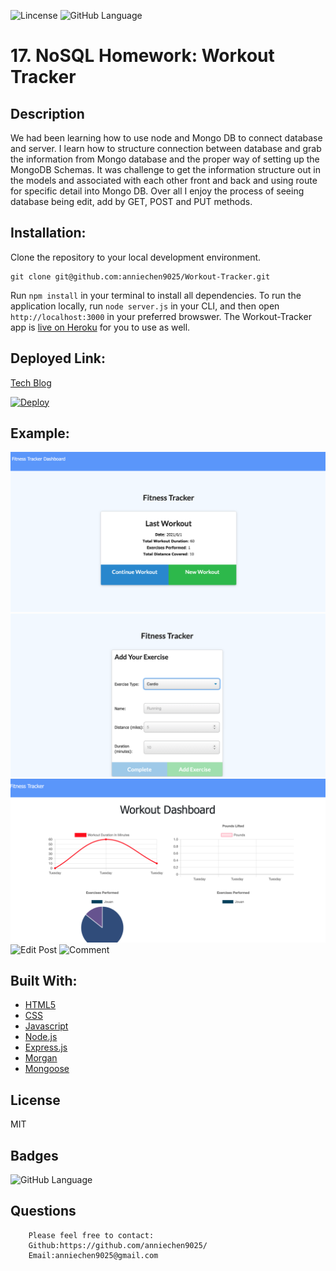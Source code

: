 ![Lincense](https://img.shields.io/apm/l/npm)   ![GitHub Language](https://img.shields.io/github/languages/top/anniechen9025/Workout-Tracker)

# 17. NoSQL Homework: Workout Tracker

## Description
We had been learning how to use node and Mongo DB to connect database and server. I learn how to structure connection between database and grab the information from Mongo database and the proper way of setting up the MongoDB Schemas. It was challenge to get the information structure out in the models and associated with each other front and back and using route for specific detail into Mongo DB. Over all I enjoy the process of seeing database being edit, add by GET, POST and PUT methods. 

## Installation:

Clone the repository to your local development environment.

```
git clone git@github.com:anniechen9025/Workout-Tracker.git
```

Run `npm install` in your terminal to install all dependencies. To run the application locally, run `node server.js` in your CLI, and then open `http://localhost:3000` in your preferred browswer. The Workout-Tracker app is [live on Heroku](https://jouan-workout-tracker.herokuapp.com) for you to use as well.


## Deployed Link:
[Tech Blog](https://jouan-workout-tracker.herokuapp.com)

[![Deploy](https://www.herokucdn.com/deploy/button.svg)](https://jouan-workout-tracker.herokuapp.com)

## Example:
![Home Page](./Assets/1.png)
![Signup-Login](./Assets/2.png)
![Dashboard](./Assets/3.png)
![Edit Post](./Assets/4.png)
![Comment](./Assets/5.png)

## Built With:
- [HTML5](https://html.com/html5/)
- [CSS](https://www.w3.org/Style/CSS/)
- [Javascript](https://www.javascript.com/)
- [Node.js](https://nodejs.org/en/)
- [Express.js](https://expressjs.com/)
- [Morgan](https://www.npmjs.com/package/morgan)
- [Mongoose](https://www.npmjs.com/package/mongoose)


## License
MIT 

## Badges
![GitHub Language](https://img.shields.io/github/languages/top/anniechen9025/Workout-Tracker?style=for-the-badge)


## Questions
        Please feel free to contact: 
        Github:https://github.com/anniechen9025/
        Email:anniechen9025@gmail.com
